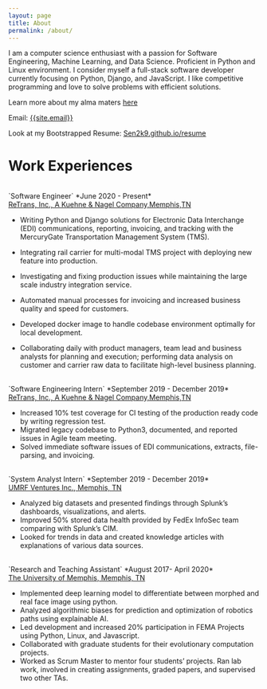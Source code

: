 ```yaml
---
layout: page
title: About
permalink: /about/
---
```

<p>
I am a computer science enthusiast with a passion for Software Engineering, Machine Learning, and Data Science. Proficient in Python and Linux environment. I consider myself a full-stack software developer currently focusing on Python, Django, and JavaScript. I like competitive programming and love to solve problems with efficient solutions.
</p>

Learn more about my alma maters <a href="{{ site.url }}/educations/">here</a>

Email: <a href="mailto:{{site.email}}?Subject=From Blog Site:">{{site.email}}</a>

Look at my Bootstrapped Resume: [Sen2k9.github.io/resume](https://sen2k9.github.io/resume/)
<br>
# Work Experiences

<br>
`Software Engineer` *June 2020 - Present*<br>
<a href="http://www.retrans.com/" target="_blank">ReTrans, Inc., A Kuehne & Nagel Company,Memphis,TN</a>


- Writing Python and Django solutions for Electronic Data Interchange (EDI) communications, reporting,
invoicing, and tracking with the MercuryGate Transportation Management System (TMS).
- Integrating rail carrier for multi-modal TMS project with deploying new feature into production.

- Investigating and fixing production issues while maintaining the large scale industry integration service.

- Automated manual processes for invoicing and increased business quality and speed for customers.

- Developed docker image to handle codebase environment optimally for local development.

- Collaborating daily with product managers, team lead and business analysts for planning and execution;
performing data analysis on customer and carrier raw data to facilitate high-level business planning.

<br>
`Software Engineering Intern` *September 2019 - December 2019*<br>
<a href="http://www.retrans.com/" target="_blank">ReTrans, Inc., A Kuehne & Nagel Company,Memphis,TN</a>

- Increased 10% test coverage for CI testing of the production ready code by writing regression test.
- Migrated legacy codebase to Python3, documented, and reported issues in Agile team meeting.
- Solved immediate software issues of EDI communications, extracts, file-parsing, and invoicing.

<br>                              
`System Analyst Intern` *September 2019 - December 2019*<br>
<a href="http://umrfventures.com/" target="_blank">UMRF Ventures Inc., Memphis, TN</a>

- Analyzed big datasets and presented findings through Splunk’s dashboards, visualizations, and alerts.
- Improved 50% stored data health provided by FedEx InfoSec team comparing with Splunk’s CIM.
- Looked for trends in data and created knowledge articles with explanations of various data sources.

<br>
`Research and Teaching Assistant` *August 2017- April 2020*<br>
<a href="https://www.memphis.edu/" target="_blank">The University of Memphis, Memphis, TN</a>


- Implemented deep learning model to differentiate between morphed and real face image using python.
- Analyzed algorithmic biases for prediction and optimization of robotics paths using explainable AI.
- Led development and increased 20\% participation in FEMA Projects using Python, Linux, and Javascript.
- Collaborated with graduate students for their evolutionary computation projects.
- Worked as Scrum Master to mentor four students’ projects. Ran lab work, involved in creating assignments, graded papers, and supervised two other TAs.
